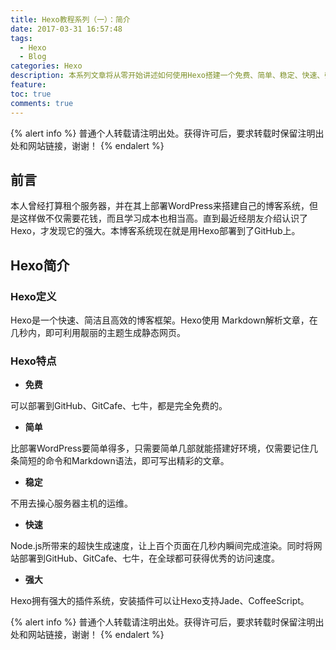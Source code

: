 ```yaml
---
title: Hexo教程系列（一）：简介
date: 2017-03-31 16:57:48
tags:
  - Hexo
  - Blog
categories: Hexo
description: 本系列文章将从零开始讲述如何使用Hexo搭建一个免费、简单、稳定、快速、强大的个人独立博客。
feature:
toc: true
comments: true
---
```


{% alert info %}
普通个人转载请注明出处。获得许可后，要求转载时保留注明出处和网站链接，谢谢！
{% endalert %}

## 前言

本人曾经打算租个服务器，并在其上部署WordPress来搭建自己的博客系统，但是这样做不仅需要花钱，而且学习成本也相当高。直到最近经朋友介绍认识了Hexo，才发现它的强大。本博客系统现在就是用Hexo部署到了GitHub上。

## Hexo简介

### Hexo定义

Hexo是一个快速、简洁且高效的博客框架。Hexo使用 Markdown解析文章，在几秒内，即可利用靓丽的主题生成静态网页。

<!--more-->

### Hexo特点

- **免费**

可以部署到GitHub、GitCafe、七牛，都是完全免费的。

- **简单**

比部署WordPress要简单得多，只需要简单几部就能搭建好环境，仅需要记住几条简短的命令和Markdown语法，即可写出精彩的文章。

- **稳定**

不用去操心服务器主机的运维。

- **快速**

Node.js所带来的超快生成速度，让上百个页面在几秒内瞬间完成渲染。同时将网站部署到GitHub、GitCafe、七牛，在全球都可获得优秀的访问速度。

- **强大**

Hexo拥有强大的插件系统，安装插件可以让Hexo支持Jade、CoffeeScript。

{% alert info %}
普通个人转载请注明出处。获得许可后，要求转载时保留注明出处和网站链接，谢谢！
{% endalert %}